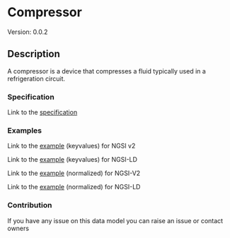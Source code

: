 # Compressor
Version: 0.0.2

## Description 

A compressor is a device that compresses a fluid typically used in a refrigeration circuit.
### Specification

Link to the [specification](https://github.com/smart-data-models/incubated/tree/master/SAREF/s4bldg/Compressor/doc/spec.md)

### Examples

Link to the [example](https://github.com/smart-data-models/incubated/tree/master/SAREF/s4bldg/Compressor/examples/example.json) (keyvalues) for NGSI v2

Link to the [example](https://github.com/smart-data-models/incubated/tree/master/SAREF/s4bldg/Compressor/examples/example.jsonld) (keyvalues) for NGSI-LD

Link to the [example](https://github.com/smart-data-models/incubated/tree/master/SAREF/s4bldg/Compressor/examples/example-normalized.json) (normalized) for NGSI-V2

Link to the [example](https://github.com/smart-data-models/incubated/tree/master/SAREF/s4bldg/Compressor/examples/example-normalized.jsonld) (normalized) for NGSI-LD
### Contribution

 If you have any issue on this data model you can raise an issue or contact owners
